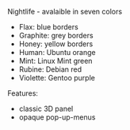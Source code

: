  Nightlife - avalaible in seven colors
* Flax: blue borders
* Graphite: grey borders
* Honey: yellow borders
* Human: Ubuntu orange
* Mint: Linux Mint green
* Rubine: Debian red
* Violette: Gentoo purple

Features:
* classic 3D panel
* opaque pop-up-menus